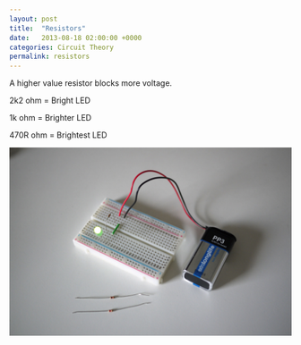 ```yaml
---
layout: post
title:  "Resistors"
date:   2013-08-18 02:00:00 +0000
categories: Circuit Theory
permalink: resistors
---
```

A higher value resistor blocks more voltage.

2k2 ohm = Bright LED

1k ohm = Brighter LED

470R ohm   = Brightest LED

![A very simple circuit with an LED and a resistor](img/2013-08-18-resistors.jpg)
